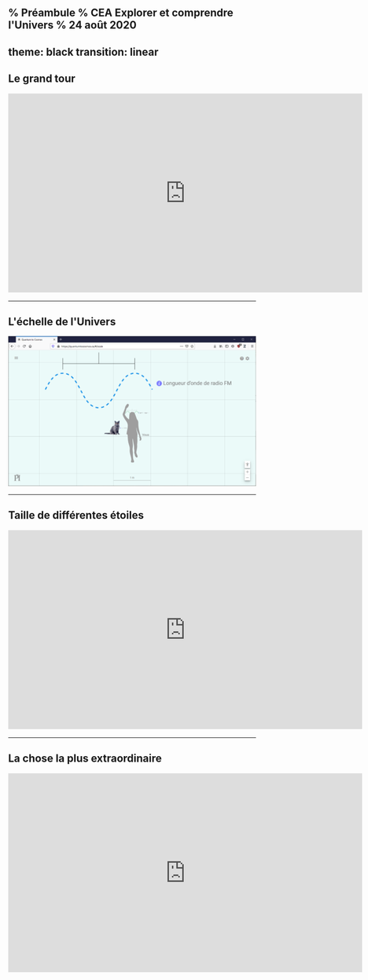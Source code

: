 % Préambule
% CEA Explorer et comprendre l'Univers
% 24 août 2020
---
theme: black
transition: linear
---


## Le grand tour

<iframe width="720" height="405"
  src="https://www.youtube-nocookie.com/embed/8Are9dDbW24" frameborder="0"
  allow="accelerometer; autoplay; encrypted-media; gyroscope; picture-in-picture"
  allowfullscreen>
</iframe>

---

## L'échelle de l'Univers

<a href="https://quantumtocosmos.ca/#/scale">
  <img src="../../images/quantumcosmos.png" style="max-height: 500px"
  alt="Quantum Cosmos">
</a>

---

## Taille de différentes étoiles

<iframe width="720" height="405"
  src="https://www.youtube-nocookie.com/embed/7gDicJ02OZ4" frameborder="0"
  allow="accelerometer; autoplay; encrypted-media; gyroscope; picture-in-picture"
  allowfullscreen>
</iframe>

---

## La chose la plus extraordinaire

<iframe width="720" height="405"
  src="https://www.youtube-nocookie.com/embed/9D05ej8u-gU" frameborder="0"
  allow="accelerometer; autoplay; encrypted-media; gyroscope; picture-in-picture"
  allowfullscreen>
</iframe>
